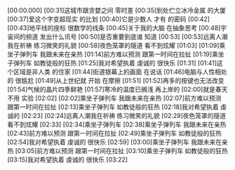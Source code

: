 [00:00.000]
[00:31]这城市跟贪婪之间 零时差
[00:35]到处伫立冰冷金属 的大厦
[00:37]爱这个字变超现实 的比划
[00:40]它是少数人 才有 的密码
[00:42]
[00:43]地平线的座标 很数学的线条
[00:45]关于我的大脑 在抽象思考
[00:48]宇宙间的频道 发出什么讯号
[00:50]是否重要到底谁 知道
[00:53]
[00:53]远离人潮我在祈祷 练习微笑的礼貌
[00:58]夜色笼罩的隧道 看不到炫耀
[01:03]
[01:09]乘坐子弹列车 我跟未来在亲热
[01:14]前方难以预测 跟第一时间在拉扯
[01:19]乘坐子弹列车 如教徒般的狂热
[01:25]我对希望执着 虔诚的 很快乐
[01:31]
[01:41]这个区域是非人类 的住家
[01:44]街道银幕上的画面 在说话
[01:46]电脑与人性相处的 很尴尬
[01:49]从上世纪就 开始 在摩擦
[01:51]
[01:52]再多的按键也无法改变
[01:54]气候的晶片四季鲜艳
[01:57]寒冷的温度已搁浅 再上岸的
[02:00]就是春天 不用 实验
[02:02]
[02:02]乘坐子弹列车 我跟未来在亲热
[02:07]前方难以预测 跟第一时间在拉扯
[02:13]乘坐子弹列车 如教徒般的狂热
[02:18]我对希望执着 虔诚的
[02:23]
[02:24]远离人潮我在祈祷 练习微笑的礼貌
[02:29]夜色笼罩的隧道 看不到炫耀
[02:33]
[02:34]乘坐子弹列车
[02:38]乘坐子弹列车 我跟未来在亲热
[02:43]前方难以预测 跟第一时间在拉扯
[02:49]乘坐子弹列车 如教徒般的狂热
[02:54]我对希望执着 虔诚的 很快乐
[02:59]
[03:00]乘坐子弹列车 我跟未来在亲热
[03:05]前方难以预测 跟第一时间在拉扯
[03:10]乘坐子弹列车 如教徒般的狂热
[03:15]我对希望执着 虔诚的 很快乐
[03:22]